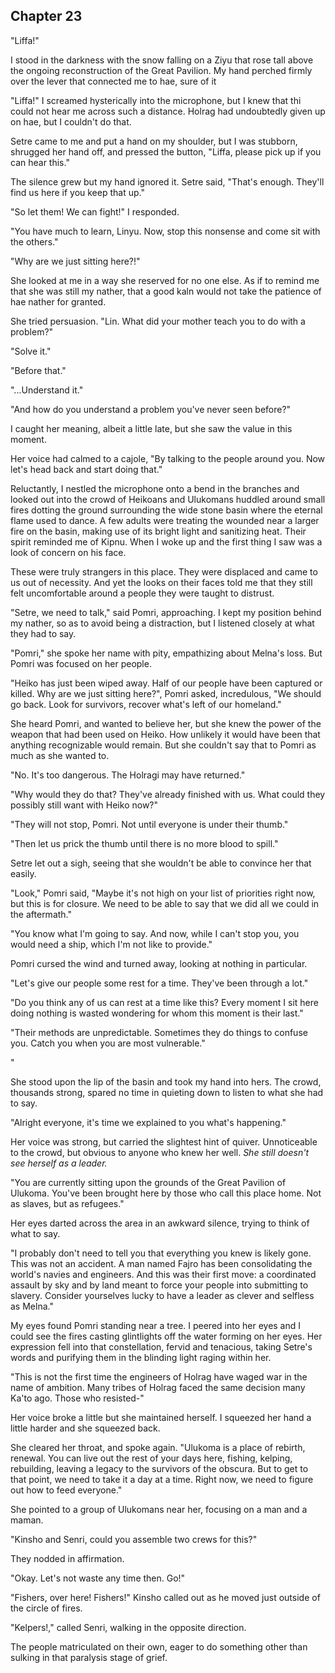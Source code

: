 ## Chapter 23

"Liffa!"

I stood in the darkness with the snow falling on a Ziyu that rose tall above the ongoing reconstruction of the Great Pavilion. My hand perched firmly over the lever that connected me to hae, sure of it

"Liffa!" I screamed hysterically into the microphone, but I knew that thi could not hear me across such a distance. Holrag had undoubtedly given up on hae, but I couldn't do that.

Setre came to me and put a hand on my shoulder, but I was stubborn, shrugged her hand off, and pressed the button, "Liffa, please pick up if you can hear this."

The silence grew but my hand ignored it. Setre said, "That's enough. They'll find us here if you keep that up."

"So let them! We can fight!" I responded.

"You have much to learn, Linyu. Now, stop this nonsense and come sit with the others."

"Why are we just sitting here?!"

She looked at me in a way she reserved for no one else. As if to remind me that she was still my nather, that a good kaln would not take the patience of hae nather for granted.

She tried persuasion. "Lin. What did your mother teach you to do with a problem?"

"Solve it."

"Before that."

"...Understand it."

"And how do you understand a problem you've never seen before?"

I caught her meaning, albeit a little late, but she saw the value in this moment.

Her voice had calmed to a cajole, "By talking to the people around you. Now let's head back and start doing that."

Reluctantly, I nestled the microphone onto a bend in the branches and looked out into the crowd of Heikoans and Ulukomans huddled around small fires dotting the ground surrounding the wide stone basin where the eternal flame used to dance. A few adults were treating the wounded near a larger fire on the basin, making use of its bright light and sanitizing heat. Their spirit reminded me of Kipnu. When I woke up and the first thing I saw was a look of concern on his face.

These were truly strangers in this place. They were displaced and came to us out of necessity. And yet the looks on their faces told me that they still felt uncomfortable around a people they were taught to distrust.

"Setre, we need to talk," said Pomri, approaching. I kept my position behind my nather, so as to avoid being a distraction, but I listened closely at what they had to say.

"Pomri," she spoke her name with pity, empathizing about Melna's loss. But Pomri was focused on her people.

"Heiko has just been wiped away. Half of our people have been captured or killed. Why are we just sitting here?", Pomri asked, incredulous, "We should go back. Look for survivors, recover what's left of our homeland."

She heard Pomri, and wanted to believe her, but she knew the power of the weapon that had been used on Heiko. How unlikely it would have been that anything recognizable would remain. But she couldn't say that to Pomri as much as she wanted to.

"No. It's too dangerous. The Holragi may have returned."

"Why would they do that? They've already finished with us. What could they possibly still want with Heiko now?"

"They will not stop, Pomri. Not until everyone is under their thumb."

"Then let us prick the thumb until there is no more blood to spill."

Setre let out a sigh, seeing that she wouldn't be able to convince her that easily.

"Look," Pomri said, "Maybe it's not high on your list of priorities right now, but this is for closure. We need to be able to say that we did all we could in the aftermath."

"You know what I'm going to say. And now, while I can't stop you, you would need a ship, which I'm not like to provide."

Pomri cursed the wind and turned away, looking at nothing in particular.

"Let's give our people some rest for a time. They've been through a lot."

"Do you think any of us can rest at a time like this? Every moment I sit here doing nothing is wasted wondering for whom this moment is their last."




"Their methods are unpredictable. Sometimes they do things to confuse you. Catch you when you are most vulnerable."

"










She stood upon the lip of the basin and took my hand into hers. The crowd, thousands strong, spared no time in quieting down to listen to what she had to say.

"Alright everyone, it's time we explained to you what's happening."

Her voice was strong, but carried the slightest hint of quiver. Unnoticeable to the crowd, but obvious to anyone who knew her well. *She still doesn't see herself as a leader.*

"You are currently sitting upon the grounds of the Great Pavilion of Ulukoma. You've been brought here by those who call this place home. Not as slaves, but as refugees."

Her eyes darted across the area in an awkward silence, trying to think of what to say.

"I probably don't need to tell you that everything you knew is likely gone. This was not an accident. A man named Fajro has been consolidating the world's navies and engineers. And this was their first move: a coordinated assault by sky and by land meant to force your people into submitting to slavery. Consider yourselves lucky to have a leader as clever and selfless as Melna."

My eyes found Pomri standing near a tree. I peered into her eyes and I could see the fires casting glintlights off the water forming on her eyes. Her expression fell into that constellation, fervid and tenacious, taking Setre's words and purifying them in the blinding light raging within her.

"This is not the first time the engineers of Holrag have waged war in the name of ambition. Many tribes of Holrag faced the same decision many Ka'to ago. Those who resisted-"

Her voice broke a little but she maintained herself. I squeezed her hand a little harder and she squeezed back.

She cleared her throat, and spoke again. "Ulukoma is a place of rebirth, renewal. You can live out the rest of your days here, fishing, kelping, rebuilding, leaving a legacy to the survivors of the obscura. But to get to that point, we need to take it a day at a time. Right now, we need to figure out how to feed everyone."

She pointed to a group of Ulukomans near her, focusing on a man and a maman.

"Kinsho and Senri, could you assemble two crews for this?"

They nodded in affirmation.

"Okay. Let's not waste any time then. Go!"

"Fishers, over here! Fishers!" Kinsho called out as he moved just outside of the circle of fires.

"Kelpers!," called Senri, walking in the opposite direction.

The people matriculated on their own, eager to do something other than sulking in that paralysis stage of grief.

<!-- Linyu gets this idea planted in hae head, and sneaks away with Pomri to go back -->
